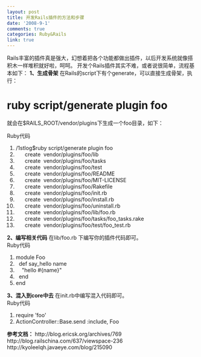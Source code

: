 ```yaml
---
layout: post
title: 开发Rails插件的方法和步骤
date: '2008-9-1'
comments: true
categories: Ruby&Rails
link: true
---
```

Rails丰富的插件真是强大，幻想着把各个功能都做出插件，以后开发系统就像搭积木一样堆积就好啦，呵呵。
开发个Rails插件其实不难，或者说很简单，流程基本如下：
<strong>1、生成骨架</strong>
在Rails的script下有个generate，可以直接生成骨架，执行：
# ruby script/generate plugin foo
就会在$RAILS_ROOT/vendor/plugins下生成一个foo目录，如下：
<div class="codeText">
<div class="codeHead">Ruby代码</div>
<ol class="dp-rb" start="1">
	<li class="alt"><span><span>/1stlog</span><span class="variable">$ruby</span><span> script/generate plugin foo  </span></span></li>
	<li><span>      create  vendor/plugins/foo/lib  </span></li>
	<li class="alt"><span>      create  vendor/plugins/foo/tasks  </span></li>
	<li><span>      create  vendor/plugins/foo/test  </span></li>
	<li class="alt"><span>      create  vendor/plugins/foo/README  </span></li>
	<li><span>      create  vendor/plugins/foo/MIT-LICENSE  </span></li>
	<li class="alt"><span>      create  vendor/plugins/foo/Rakefile  </span></li>
	<li><span>      create  vendor/plugins/foo/init.rb  </span></li>
	<li class="alt"><span>      create  vendor/plugins/foo/install.rb  </span></li>
	<li><span>      create  vendor/plugins/foo/uninstall.rb  </span></li>
	<li class="alt"><span>      create  vendor/plugins/foo/lib/foo.rb  </span></li>
	<li><span>      create  vendor/plugins/foo/tasks/foo_tasks.rake  </span></li>
	<li class="alt"><span>      create  vendor/plugins/foo/test/foo_test.rb  </span></li>
</ol>
</div>
<strong>2、编写相关代码</strong>
在lib/foo.rb 下编写你的插件代码即可。
<div class="codeText">
<div class="codeHead">Ruby代码</div>
<ol class="dp-rb" start="1">
	<li class="alt"><span><span class="keyword">module</span><span> Foo  </span></span></li>
	<li><span>  <span class="keyword">def</span><span> say_hello name  </span></span></li>
	<li class="alt"><span>    <span class="string">"hello #{name}"</span><span>  </span></span></li>
	<li><span>  <span class="keyword">end</span><span>  </span></span></li>
	<li class="alt"><span><span class="keyword">end</span><span>  </span></span></li>
</ol>
</div>
<strong>3、混入到core中去</strong>
在init.rb中编写混入代码即可。
<div class="codeText">
<div class="codeHead">Ruby代码</div>
<ol class="dp-rb" start="1">
	<li class="alt"><span><span>require </span><span class="string">'foo'</span><span>    </span></span></li>
	<li><span>ActionController::Base.send <span class="symbol">:include</span><span>, Foo
</span></span></li>
</ol>
</div>
<strong>参考文档：</strong>
http://blog.ericsk.org/archives/769
http://blog.railschina.com/637/viewspace-236
http://kyoleelqh.javaeye.com/blog/215090
